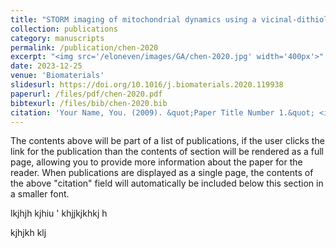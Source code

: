 ```yaml
---
title: "STORM imaging of mitochondrial dynamics using a vicinal-dithiol-proteins-targeted probe"
collection: publications
category: manuscripts
permalink: /publication/chen-2020
excerpt: "<img src='/eloneven/images/GA/chen-2020.jpg' width='400px'>"
date: 2023-12-25
venue: 'Biomaterials'
slidesurl: https://doi.org/10.1016/j.biomaterials.2020.119938
paperurl: /files/pdf/chen-2020.pdf
bibtexurl: /files/bib/chen-2020.bib
citation: 'Your Name, You. (2009). &quot;Paper Title Number 1.&quot; <i>Journal 1</i>. 1(1).'
---
```

The contents above will be part of a list of publications, if the user clicks the link for the publication than the contents of section will be rendered as a full page, allowing you to provide more information about the paper for the reader. When publications are displayed as a single page, the contents of the above "citation" field will automatically be included below this section in a smaller font.

lkjhjh kjhiu '
khjjkjkhkj h


kjhjkh klj 